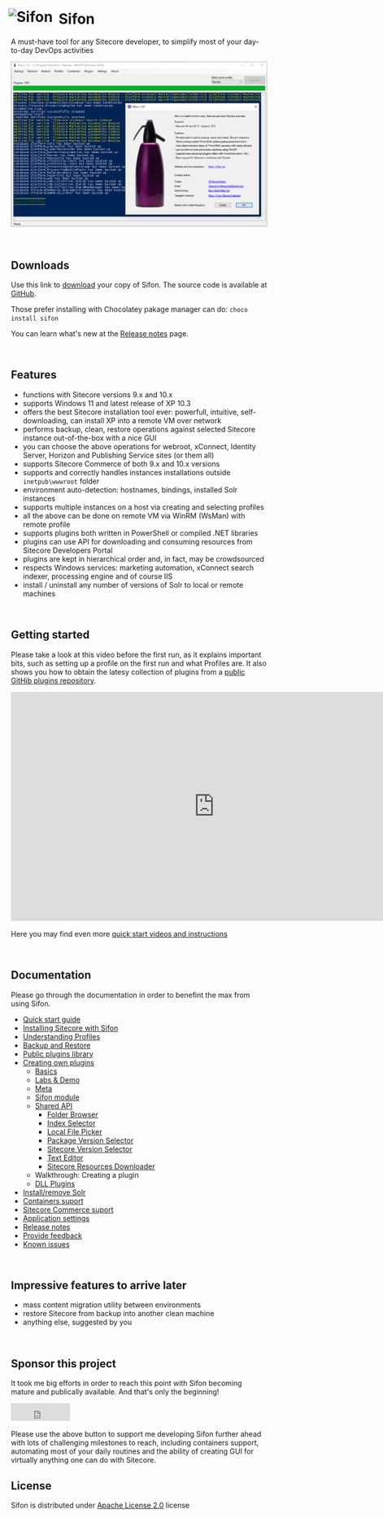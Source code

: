 <link rel="apple-touch-icon" sizes="180x180" href="/apple-touch-icon.png">
<link rel="icon" type="image/png" sizes="32x32" href="/favicon-32x32.png">
<link rel="icon" type="image/png" sizes="16x16" href="/favicon-16x16.png">
<link rel="manifest" href="/site.webmanifest">


# <img src="content/img/icon.png" alt="Sifon" width="32" height="32" style="position: relative; top: -4px; left: -5px;" /> Sifon

A must-have tool for any Sitecore developer, to simplify most of your day-to-day DevOps activities

![Sifon](content/img/main_about.png "Sifon main interface") 


<br/>

## Downloads

Use this link to [download](content/download/Sifon_1.3.4.msi "download Sifon") your copy of Sifon. The source code is available at [GitHub](https://github.com/MartinMiles/Sifon "Sifon GitHub repository").

Those prefer installing with Chocolatey pakage manager can do: `choco install sifon`

You can learn what's new at the [Release notes](/content/docs/ReleaseNotes "Release notes") page.

<br/>

## Features

- functions with Sitecore versions 9.x and 10.x
- supports Windows 11 and latest release of XP 10.3
- offers the best Sitecore installation tool ever: powerfull, intuitive, self-downloading, can install XP into a remote VM over network
- performs backup, clean, restore operations against selected Sitecore instance out-of-the-box with a nice GUI
- you can choose the above operations for webroot, xConnect, Identity Server, Horizon and Publishing Service sites (or them all)
- supports Sitecore Commerce of both 9.x and 10.x versions
- supports and correctly handles instances installations outside `inetpub\wwwroot` folder
- environment auto-detection: hostnames, bindings, installed Solr instances
- supports multiple instances on a host via creating and selecting profiles
- all the above can be done on remote VM via WinRM (WsMan) with remote profile
- supports plugins both written in PowerShell or compiled .NET libraries
- plugins can use API for downloading and consuming resources from Sitecore Developers Portal
- plugins are kept in hierarchical order and, in fact, may be crowdsourced
- respects Windows services: marketing automation, xConnect search indexer, processing engine and of course IIS
- install / uninstall any number of versions of Solr to local or remote machines

<br/>

## Getting started

Please take a look at this video before the first run, as it explains important bits, such as setting up a profile on the first run and what Profiles are. It also shows you how to obtain the latesy collection of plugins from a [public GitHib plugins repository](https://github.com/MartinMiles/Sifon.Plugins "public GitHib plugins repository").

<p><iframe width="800" height="450" src="https://www.youtube.com/embed/qiYMyFbrMp0?feature=oembed" frameborder="0" allow="accelerometer; autoplay; encrypted-media; gyroscope; picture-in-picture" allowfullscreen></iframe></p>

Here you may find even more [quick start videos and instructions](/content/docs/QuickStart "quick start videos and instructions")

<br/>

## Documentation

Please go through the documentation in order to benefint the max from using Sifon.

- [Quick start guide](/content/docs/QuickStart "Quick start guide")
- [Installing Sitecore with Sifon](/content/docs/Installer "Installing Sitecore with Sifon")
- [Understanding Profiles](/content/docs/Profiles "Understanding Profiles")
- [Backup and Restore](/content/docs/BackupRestore "Backup and Restore")
- [Public plugins library](/content/docs/PluginsLibrary "Public plugins library")
- [Creating own plugins](/content/docs/CreatingPlugin "Creating own plugins")
    - [Basics](/content/docs/BasicsPlugins "Basics")
    - [Labs & Demo](/content/docs/Labs "Labs & Demo")
    - [Meta](/content/docs/MetaSyntax "Basics")
    - [Sifon module](/content/docs/Module "Basics")
    - [Shared API](/content/docs/SharedAPI.md "Basics")
        - [Folder Browser](/content/docs/SharedAPI/FolderBrowser "Basics")
        - [Index Selector](/content/docs/SharedAPI/IndexSelector "Basics")
        - [Local File Picker](/content/docs/SharedAPI/LocalFilePicker "Basics")
        - [Package Version Selector](/content/docs/SharedAPI/PackageVersionSelector "Basics")
        - [Sitecore Version Selector](/content/docs/SharedAPI/SitecoreVersionSelector "Basics")
        - [Text Editor](/content/docs/SharedAPI/TextEditor "Text Editor")
        - [Sitecore Resources Downloader](/content/docs/SharedAPI/ResourcesDownloader "Sitecore Resources Downloader")
    - Walkthrough: Creating a plugin
    - [DLL Plugins](/content/docs/PluginsWithDLL "DLL Plugins")
- [Install/remove Solr](/content/docs/Solr "Install/remove Solr")
- [Containers suport](/content/docs/Containers "Containers suport")
- [Sitecore Commerce suport](/content/docs/Commerce "Sitecore Commerce suport")
- [Application settings](/content/docs/Settings "Application settings")
- [Release notes](/content/docs/ReleaseNotes "Release notes")
- [Provide feedback](/content/docs/Feedback "Release notes")
- [Known issues](/content/docs/KnownIssues "Known issues")

<br/>

## Impressive features to arrive later

- mass content migration utility between environments
- restore Sitecore from backup into another clean machine
- anything else, suggested by you

<br/>

## Sponsor this project

It took me big efforts in order to reach this point with Sifon becoming mature and publically available. And that's only the beginning!

<iframe src="https://github.com/sponsors/MartinMiles/button" title="Sponsor Sifon" height="35" width="116" style="border: 0;"></iframe>

Please use the above button to support me developing Sifon further ahead with lots of challenging milestones to reach, including containers support, automating most of your daily routines and the ability of creating GUI for virtually anything one can do with Sitecore.


## License

Sifon is distributed under [Apache License 2.0](https://www.apache.org/licenses/LICENSE-2.0 "Apache License version 2.0") license

